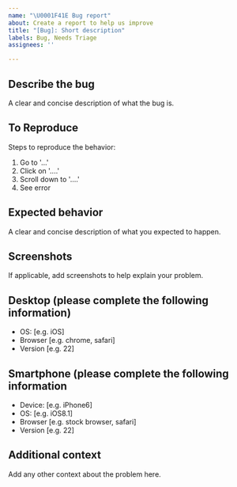 ```yaml
---
name: "\U0001F41E Bug report"
about: Create a report to help us improve
title: "[Bug]: Short description"
labels: Bug, Needs Triage
assignees: ''

---
```


**Describe the bug**
---
A clear and concise description of what the bug is.

**To Reproduce**
---
Steps to reproduce the behavior:
1. Go to '...'
2. Click on '....'
3. Scroll down to '....'
4. See error

**Expected behavior**
---
A clear and concise description of what you expected to happen.

**Screenshots**
---
If applicable, add screenshots to help explain your problem.

**Desktop (please complete the following information)**
---
 - OS: [e.g. iOS]
 - Browser [e.g. chrome, safari]
 - Version [e.g. 22]

**Smartphone (please complete the following information**
---
 - Device: [e.g. iPhone6]
 - OS: [e.g. iOS8.1]
 - Browser [e.g. stock browser, safari]
 - Version [e.g. 22]

**Additional context**
---
Add any other context about the problem here.
